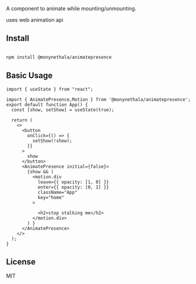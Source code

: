 
A component to animate while mounting/unmounting.

uses web animation api


## Install

```sh

npm install @monynethala/animatepresence 
```



## Basic Usage


```tsx
import { useState } from "react";

import { AnimatePresence,Motion } from '@monynethala/animatepresence';
export default function App() {
  const [show, setShow] = useState(true);

  return (
    <>
      <button
        onClick={() => {
          setShow(!show);
        }}
      >
        show
      </button>
      <AnimatePresence initial={false}>
        {show && (
          <motion.div
            leave={{ opacity: [1, 0] }}
            enter={{ opacity: [0, 1] }}
            className="App"
            key="home"
          >
            
            <h2>stop stalking me</h2>
          </motion.div>
        ) }
      </AnimatePresence>
    </>
  );
}
```


## License

MIT
